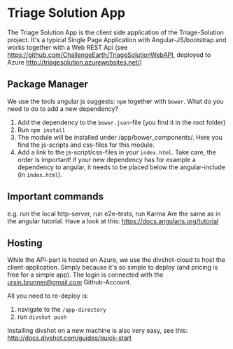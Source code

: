 # Triage Solution App
The Triage Solution App is the client side application of the Triage-Solution project. It's a typical Single Page Application with Angular-JS/bootstrap and works together with a Web REST Api (see https://github.com/ChallengeEarth/TriageSolutionWebAPI, deployed to Azure http://triagesolution.azurewebsites.net/)

## Package Manager
We use the tools angular js suggests: `npm` together with `bower`. What do you need to do to add a new dependency?

1. Add the dependency to the `bower.json`-file (you find it in the root folder)
2. Run `npm install` 
3. The module will be installed under /app/bower_components/. Here you find the js-scripts and css-files for this module. 
4. Add a link to the js-script/css-files in your `index.html`. Take care, the order is important! if your new dependency has for example a dependency to angular, it needs to be placed below the angular-include (in `index.html`). 

## Important commands 
e.g. run the local http-server, run e2e-tests, run Karma
Are the same as in the angular tutorial. Have a look at this: https://docs.angularjs.org/tutorial

## Hosting
While the API-part is hosted on Azure, we use the divshot-cloud to host the client-application. Simply because it's so simple to deploy (and pricing is free for a simple app).
The login is connected with the ursin.brunner@gmail.com Github-Account.

All you need to re-deploy is:

1. navigate to the `/app-directory`
2. run `divshot push`

Installing divshot on a new machine is also very easy, see this: http://docs.divshot.com/guides/quick-start

